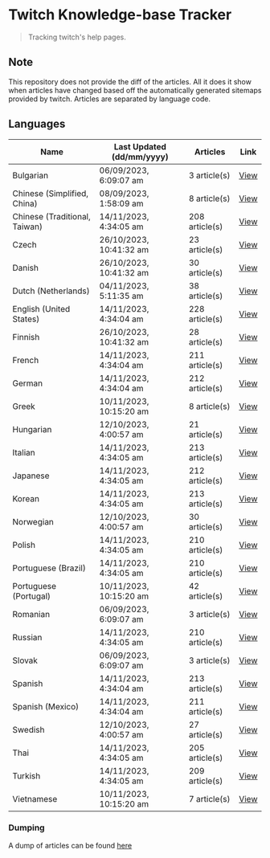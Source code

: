 # Twitch Knowledge-base Tracker
> Tracking twitch's help pages. 

## Note
This repository does not provide the diff of the articles. All it does it show when articles have changed based
off the automatically generated sitemaps provided by twitch. Articles are separated by language code.

## Languages

| Name                          | Last Updated (dd/mm/yyyy) | Articles       | Link                   |
|-------------------------------|---------------------------|----------------|------------------------|
| Bulgarian                     | 06/09/2023, 6:09:07 am    | 3 article(s)   | [View](docs/bg.md)     |
| Chinese (Simplified, China)   | 08/09/2023, 1:58:09 am    | 8 article(s)   | [View](docs/zh_CN.md)  |
| Chinese (Traditional, Taiwan) | 14/11/2023, 4:34:05 am    | 208 article(s) | [View](docs/zh_TW.md)  |
| Czech                         | 26/10/2023, 10:41:32 am   | 23 article(s)  | [View](docs/cs.md)     |
| Danish                        | 26/10/2023, 10:41:32 am   | 30 article(s)  | [View](docs/da.md)     |
| Dutch (Netherlands)           | 04/11/2023, 5:11:35 am    | 38 article(s)  | [View](docs/nl_NL.md)  |
| English (United States)       | 14/11/2023, 4:34:04 am    | 228 article(s) | [View](docs/en_US.md)  |
| Finnish                       | 26/10/2023, 10:41:32 am   | 28 article(s)  | [View](docs/fi.md)     |
| French                        | 14/11/2023, 4:34:04 am    | 211 article(s) | [View](docs/fr.md)     |
| German                        | 14/11/2023, 4:34:04 am    | 212 article(s) | [View](docs/de.md)     |
| Greek                         | 10/11/2023, 10:15:20 am   | 8 article(s)   | [View](docs/el.md)     |
| Hungarian                     | 12/10/2023, 4:00:57 am    | 21 article(s)  | [View](docs/hu.md)     |
| Italian                       | 14/11/2023, 4:34:05 am    | 213 article(s) | [View](docs/it.md)     |
| Japanese                      | 14/11/2023, 4:34:05 am    | 212 article(s) | [View](docs/ja.md)     |
| Korean                        | 14/11/2023, 4:34:05 am    | 213 article(s) | [View](docs/ko.md)     |
| Norwegian                     | 12/10/2023, 4:00:57 am    | 30 article(s)  | [View](docs/no.md)     |
| Polish                        | 14/11/2023, 4:34:05 am    | 210 article(s) | [View](docs/pl.md)     |
| Portuguese (Brazil)           | 14/11/2023, 4:34:05 am    | 210 article(s) | [View](docs/pt_BR.md)  |
| Portuguese (Portugal)         | 10/11/2023, 10:15:20 am   | 42 article(s)  | [View](docs/pt_PT.md)  |
| Romanian                      | 06/09/2023, 6:09:07 am    | 3 article(s)   | [View](docs/ro.md)     |
| Russian                       | 14/11/2023, 4:34:05 am    | 210 article(s) | [View](docs/ru.md)     |
| Slovak                        | 06/09/2023, 6:09:07 am    | 3 article(s)   | [View](docs/sk.md)     |
| Spanish                       | 14/11/2023, 4:34:04 am    | 213 article(s) | [View](docs/es.md)     |
| Spanish (Mexico)              | 14/11/2023, 4:34:04 am    | 211 article(s) | [View](docs/es_MX.md)  |
| Swedish                       | 12/10/2023, 4:00:57 am    | 27 article(s)  | [View](docs/sv.md)     |
| Thai                          | 14/11/2023, 4:34:05 am    | 205 article(s) | [View](docs/th.md)     |
| Turkish                       | 14/11/2023, 4:34:05 am    | 209 article(s) | [View](docs/tr.md)     |
| Vietnamese                    | 10/11/2023, 10:15:20 am   | 7 article(s)   | [View](docs/vi.md)     |

### Dumping
A dump of articles can be found [here](docs/RAW.md)